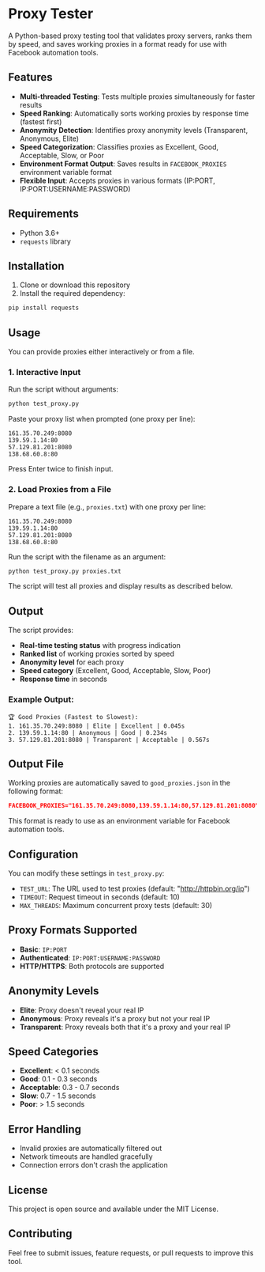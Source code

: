 # Proxy Tester

A Python-based proxy testing tool that validates proxy servers, ranks them by speed, and saves working proxies in a format ready for use with Facebook automation tools.

## Features

- **Multi-threaded Testing**: Tests multiple proxies simultaneously for faster results
- **Speed Ranking**: Automatically sorts working proxies by response time (fastest first)
- **Anonymity Detection**: Identifies proxy anonymity levels (Transparent, Anonymous, Elite)
- **Speed Categorization**: Classifies proxies as Excellent, Good, Acceptable, Slow, or Poor
- **Environment Format Output**: Saves results in `FACEBOOK_PROXIES` environment variable format
- **Flexible Input**: Accepts proxies in various formats (IP:PORT, IP:PORT:USERNAME:PASSWORD)

## Requirements

- Python 3.6+
- `requests` library

## Installation

1. Clone or download this repository
2. Install the required dependency:

```bash
pip install requests
```

## Usage

You can provide proxies either interactively or from a file.

### 1. Interactive Input
Run the script without arguments:
```bash
python test_proxy.py
```
Paste your proxy list when prompted (one proxy per line):
```
161.35.70.249:8080
139.59.1.14:80
57.129.81.201:8080
138.68.60.8:80
```
Press Enter twice to finish input.

### 2. Load Proxies from a File
Prepare a text file (e.g., `proxies.txt`) with one proxy per line:
```
161.35.70.249:8080
139.59.1.14:80
57.129.81.201:8080
138.68.60.8:80
```
Run the script with the filename as an argument:
```bash
python test_proxy.py proxies.txt
```

The script will test all proxies and display results as described below.

## Output

The script provides:
- **Real-time testing status** with progress indication
- **Ranked list** of working proxies sorted by speed
- **Anonymity level** for each proxy
- **Speed category** (Excellent, Good, Acceptable, Slow, Poor)
- **Response time** in seconds

### Example Output:
```
🏆 Good Proxies (Fastest to Slowest):
1. 161.35.70.249:8080 | Elite | Excellent | 0.045s
2. 139.59.1.14:80 | Anonymous | Good | 0.234s
3. 57.129.81.201:8080 | Transparent | Acceptable | 0.567s
```

## Output File

Working proxies are automatically saved to `good_proxies.json` in the following format:
```json
FACEBOOK_PROXIES="161.35.70.249:8080,139.59.1.14:80,57.129.81.201:8080"
```

This format is ready to use as an environment variable for Facebook automation tools.

## Configuration

You can modify these settings in `test_proxy.py`:

- `TEST_URL`: The URL used to test proxies (default: "http://httpbin.org/ip")
- `TIMEOUT`: Request timeout in seconds (default: 10)
- `MAX_THREADS`: Maximum concurrent proxy tests (default: 30)

## Proxy Formats Supported

- **Basic**: `IP:PORT`
- **Authenticated**: `IP:PORT:USERNAME:PASSWORD`
- **HTTP/HTTPS**: Both protocols are supported

## Anonymity Levels

- **Elite**: Proxy doesn't reveal your real IP
- **Anonymous**: Proxy reveals it's a proxy but not your real IP
- **Transparent**: Proxy reveals both that it's a proxy and your real IP

## Speed Categories

- **Excellent**: < 0.1 seconds
- **Good**: 0.1 - 0.3 seconds
- **Acceptable**: 0.3 - 0.7 seconds
- **Slow**: 0.7 - 1.5 seconds
- **Poor**: > 1.5 seconds

## Error Handling

- Invalid proxies are automatically filtered out
- Network timeouts are handled gracefully
- Connection errors don't crash the application

## License

This project is open source and available under the MIT License.

## Contributing

Feel free to submit issues, feature requests, or pull requests to improve this tool. 